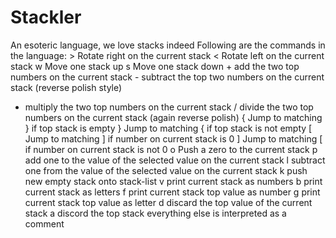 # Stackler
An esoteric language, we love stacks indeed
Following are the commands in the language:
\> Rotate right on the current stack
< Rotate left on the current stack
w Move one stack up
s Move one stack down
\+ add the two top numbers on the current stack
\- subtract the top two numbers on the current stack (reverse polish style)
* multiply the two top numbers on the current stack
/ divide the two top numbers on the current stack (again reverse polish)
{ Jump to matching } if top stack is empty
} Jump to matching { if top stack is not empty
\[ Jump to matching ] if number on current stack is 0
] Jump to matching [ if number on current stack is not 0
o Push a zero to the current stack
p add one to the value of the selected value on the current stack
l subtract one from the value of the selected value on the current stack
k push new empty stack onto stack-list
v print current stack as numbers
b print current stack as letters
f print current stack top value as number
g print current stack top value as letter
d discard the top value of the current stack
a discord the top stack
everything else is interpreted as a comment
